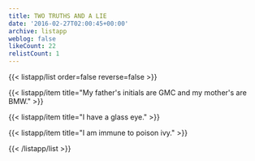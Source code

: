 ```yaml
---
title: TWO TRUTHS AND A LIE
date: '2016-02-27T02:00:45+00:00'
archive: listapp
weblog: false
likeCount: 22
relistCount: 1
---
```



{{< listapp/list order=false reverse=false >}}

   {{< listapp/item title="My father's initials are GMC and my mother's are BMW." >}}

   {{< listapp/item title="I have a glass eye." >}}

   {{< listapp/item title="I am immune to poison ivy." >}}

{{< /listapp/list >}}
